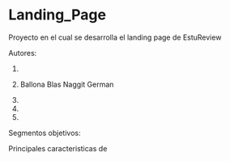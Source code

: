 # Landing_Page
Proyecto en el cual se desarrolla el landing page de EstuReview

Autores:

1. 

2. Ballona Blas Naggit German

3. 

4. 

5. 


Segmentos objetivos:

 


Principales caracteristicas de  
 
